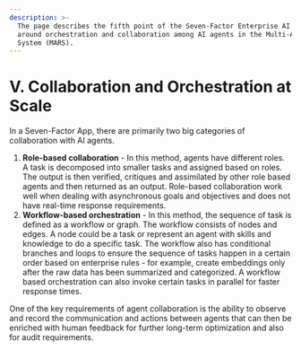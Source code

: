 ```yaml
---
description: >-
  The page describes the fifth point of the Seven-Factor Enterprise AI App
  around orchestration and collaboration among AI agents in the Multi-Agent RAG
  System (MARS).
---
```


# V. Collaboration and Orchestration at Scale

In a Seven-Factor App, there are primarily two big categories of collaboration with AI agents.

1. **Role-based collaboration** - In this method, agents have different roles. A task is decomposed into smaller tasks and assigned based on roles. The output is then verified, critiques and assimilated by other role based agents and then returned as an output. Role-based collaboration work well when dealing with asynchronous goals and objectives and does not have real-time response requirements.&#x20;
2. **Workflow-based orchestration** - In this method, the sequence of task is defined as a workflow or graph. The workflow consists of nodes and edges. A node could be a task or represent an agent with skills and knowledge to do a specific task. The workflow also has conditional branches and loops to ensure the sequence of tasks happen in a certain order based on enterprise rules - for example, create embeddings only after the raw data has been summarized and categorized. A workflow based orchestration can also invoke certain tasks in parallel for faster response times.

One of the key requirements of agent collaboration is the ability to observe and record the communication and actions between agents that can then be enriched with human feedback for further long-term optimization and also for audit requirements.
